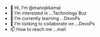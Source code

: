 - 👋 Hi, I’m @manojkkamal
- 👀 I’m interested in ...Technology Buz
- 🌱 I’m currently learning ...DevoPs
- 💞️ I’m looking to collaborate on ...DevoPs
- 📫 How to reach me ...mail

<!---
manojkkamal/manojkkamal is a ✨ special ✨ repository because its `README.md` (this file) appears on your GitHub profile.
You can click the Preview link to take a look at your changes.
--->

